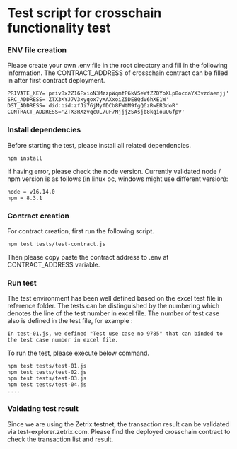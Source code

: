 # Test script for crosschain functionality test


### ENV file creation

Please create your own .env file in the root directory and fill in the following information. The CONTRACT_ADDRESS of crosschain contract can be filled in after first contract deployment.

```
PRIVATE_KEY='privBx2Z16FxioN3MzzpWqmfP6kVSeWtZZDYoXLp8ocdaYX3vzdaenjj'
SRC_ADDRESS='ZTX3KYJ7V3xyqox7yXAXxoiZ5DE8QdV6hXE1W'
DST_ADDRESS='did:bid:zfJi76jMyfDCb8FWtM9fgQ6zRwER3doR'
CONTRACT_ADDRESS='ZTX3RXzvqcUL7uF7Mjjj2SAsjb8kgiouUGfpV'
```

### Install dependencies

Before starting the test, please install all related dependencies. 

```
npm install

```

If having error, please check the node version. Currently validated node / npm version is as follows (in linux pc, windows might use different version):

```
node = v16.14.0
npm = 8.3.1

```


### Contract creation

For contract creation, first run the following script.

```
npm test tests/test-contract.js

```

Then please copy paste the contract address to .env at CONTRACT_ADDRESS variable.



### Run test

The test environment has been well defined based on the excel test file in reference folder. The tests can be distinguished by the numbering which denotes the line of the test number in excel file. The number of test case also is defined in the test file, for example : 

```
In test-01.js, we defined "Test use case no 9785" that can binded to the test case number in excel file.

```

To run the test, please execute below command.

```
npm test tests/test-01.js
npm test tests/test-02.js
npm test tests/test-03.js
npm test tests/test-04.js
....
```

### Vaidating test result

Since we are using the Zetrix testnet, the transaction result can be validated via test-explorer.zetrix.com. Please find the deployed crosschain contract to check the transaction list and result.

